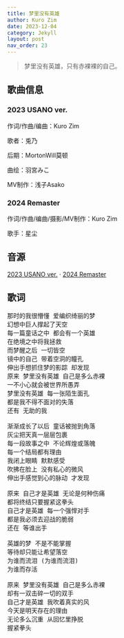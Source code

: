 ```yaml
---
title: 梦里没有英雄
author: Kuro Zim
date: 2023-12-04
category: Jekyll
layout: post
nav_order: 23
---
```


> 梦里没有英雄，只有赤裸裸的自己。

## 歌曲信息

### 2023 USANO ver.

作词/作曲/编曲：Kuro Zim

歌者：兎乃

后期：MortonWill莫顿

曲绘：羽宮みこ

MV制作：浅子Asako

### 2024 Remaster

作词/作曲/编曲/摄影/MV制作：Kuro Zim

歌手：星尘

## 音源

[2023 USANO ver.](https://www.acfun.cn/v/ac43138665) · [2024 Remaster](https://www.bilibili.com/video/BV1kXYseJE5g/)

## 歌词

<pre>
那时的我很懵懂 爱编织绮丽的梦
幻想中巨人撑起了天空
每一篇童话之中 都会有一个英雄
在绝境之中将我拯救
而梦醒之后 一切皆空
镜中的自己 带着空洞的瞳孔
伸出手想抓住梦的影踪 却发现
原来 梦里没有英雄 自己是多么赤裸
一不小心就会被世界所愚弄
梦里没有英雄 每一张陌生面孔
都是我不得不面对的失落
还有 无助的我

渐渐成长了以后 童话被抛到角落
灰尘把天真一层层包裹
每一段故事之中 不论辉煌或落魄
每一个结局都有理由
我闭上眼睛 默默感受
吹拂在脸上 没有私心的微风
伸出手感觉到心的脉动 才发现

原来 自己才是英雄 无论是何种伤痛
都将终结只要握紧这拳头
自己才是英雄 每一个强悍对手
都是我必须去迎战的脆弱
还在 等谁出手

英雄的梦 不是不能掌握
等待却只能让希望落空
为谁而流泪 (为谁而流泪)
为谁而存活

原来 梦里没有英雄 自己是多么赤裸
却有一双击碎一切的双手
自己才是英雄 我吹着真实的风
今天是明天存在的理由
无论多么沉重 从回忆里挣脱
握紧拳头</pre>